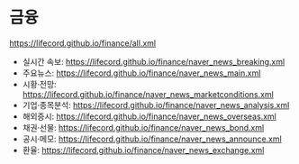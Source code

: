 # 금융
https://lifecord.github.io/finance/all.xml
- 실시간 속보: https://lifecord.github.io/finance/naver_news_breaking.xml
- 주요뉴스: https://lifecord.github.io/finance/naver_news_main.xml
- 시황·전망: https://lifecord.github.io/finance/naver_news_marketconditions.xml
- 기업·종목분석: https://lifecord.github.io/finance/naver_news_analysis.xml
- 해외증시: https://lifecord.github.io/finance/naver_news_overseas.xml
- 채권·선물: https://lifecord.github.io/finance/naver_news_bond.xml
- 공시·메모: https://lifecord.github.io/finance/naver_news_announce.xml
- 환율: https://lifecord.github.io/finance/naver_news_exchange.xml
